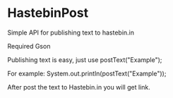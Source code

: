 # HastebinPost

Simple API for publishing text to hastebin.in

Required Gson

Publishing text is easy, just use
postText("Example");

For example: System.out.println(postText("Example"));

After post the text to Hastebin.in you will get link.
